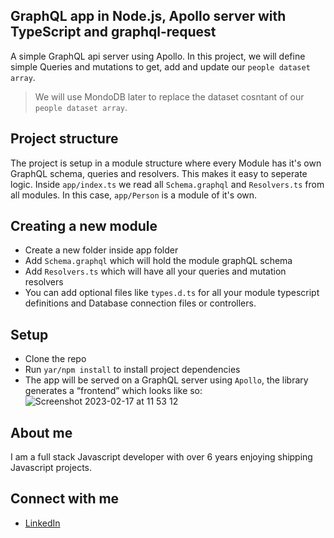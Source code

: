## GraphQL app in Node.js, Apollo server with TypeScript and graphql-request
A simple GraphQL api server using Apollo.
In this project, we will define simple Queries and mutations to get, add and update our `people dataset array`.
> We will use MondoDB later to replace the dataset cosntant of our `people dataset array`.

## Project structure
The project is setup in a module structure where every Module has it's own GraphQL schema, queries and resolvers. This makes it easy to seperate logic. Inside `app/index.ts` we read all `Schema.graphql` and `Resolvers.ts` from all modules. In this case, `app/Person` is a module of it's own.

## Creating a new module
- Create a new folder inside app folder
- Add `Schema.graphql` which will hold the module graphQL schema
- Add `Resolvers.ts` which will have all your queries and mutation resolvers
- You can add optional files like `types.d.ts` for all  your module typescript definitions and Database connection files or controllers.

## Setup
- Clone the repo
- Run `yar/npm install` to install project dependencies
- The app will be served on a GraphQL server using `Apollo`, the library generates a “frontend” which looks like so:
![Screenshot 2023-02-17 at 11 53 12](https://user-images.githubusercontent.com/20843520/219598294-8ca014a5-955b-4821-94b4-1a4cc1049465.png)


## About me
I am a full stack Javascript developer with over 6 years enjoying shipping Javascript projects.

## Connect with me
- [LinkedIn](https://www.linkedin.com/in/mpwanyi-samuel-402b36108/)
